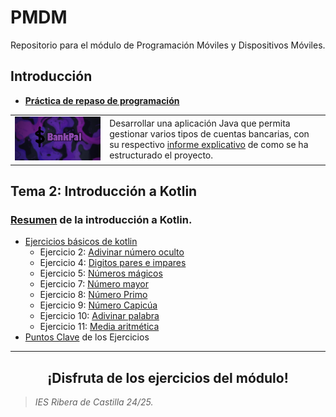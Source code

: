 # PMDM
Repositorio para el módulo de Programación Móviles y Dispositivos Móviles.

## Introducción
 - <a href="https://github.com/estelaV9/PMDM/blob/master/introduccion/enunciado.md">**Práctica de repaso de programación**</a>
<table>
  <tr>
    <td width="30%">
     <a href="https://github.com/estelaV9/PMDM/tree/master/introduccion" target="_blank">
        <img src="https://github.com/estelaV9/estelaV9/blob/main/Image/bankPal.png" width="300" alt="$BankPal Application">
      </a>
    </td>
    <td width="70%">
        Desarrollar una aplicación Java que permita gestionar varios tipos de cuentas bancarias, con su respectivo <a href="https://github.com/estelaV9/PMDM/blob/master/introduccion/EstelaDeVega_InformeExplicativoEjercicio.pdf">informe explicativo</a> de como se ha estructurado el proyecto.
    </td>        
 </tr>
</table>

## Tema 2: Introducción a Kotlin
### <a href="https://github.com/estelaV9/PMDM/blob/master/Tema2_Kotlin/IntroduccionKotlin.md">Resumen</a> de la introducción a Kotlin.
- <a href="https://github.com/estelaV9/PMDM/tree/master/Tema2_Kotlin/Ejercicios/EjerciciosBasicos">Ejercicios básicos de kotlin</a>
  - Ejercicio 2: <a href="https://github.com/estelaV9/PMDM/tree/master/Tema2_Kotlin/Ejercicios/EjerciciosBasicos/Ejercicio2_AdivinarNumeroOculto">Adivinar número oculto</a>
  - Ejercicio 4: <a href="https://github.com/estelaV9/PMDM/tree/master/Tema2_Kotlin/Ejercicios/EjerciciosBasicos/Ejercicio3_NumDigitosParesImpares">Digitos pares e impares</a>
  - Ejercicio 5: <a href="https://github.com/estelaV9/PMDM/tree/master/Tema2_Kotlin/Ejercicios/EjerciciosBasicos/Ejercicio5_NumerosMagicos">Números mágicos</a>
  - Ejercicio 7: <a href="https://github.com/estelaV9/PMDM/tree/master/Tema2_Kotlin/Ejercicios/EjerciciosBasicos/Ejercicio7_NumMayor">Número mayor</a>
  - Ejercicio 8: <a href="https://github.com/estelaV9/PMDM/tree/master/Tema2_Kotlin/Ejercicios/EjerciciosBasicos/Ejercicio8_NumerosPrimos">Número Primo</a>
  - Ejercicio 9: <a href="https://github.com/estelaV9/PMDM/tree/master/Tema2_Kotlin/Ejercicios/EjerciciosBasicos/Ejercicio9_NumCapicua">Número Capicúa</a>
  - Ejercicio 10: <a href="https://github.com/estelaV9/PMDM/tree/master/Tema2_Kotlin/Ejercicios/EjerciciosBasicos/Ejercicio10_AdivinarPalabra">Adivinar palabra</a>
  - Ejercicio 11: <a href="https://github.com/estelaV9/PMDM/tree/master/Tema2_Kotlin/Ejercicios/EjerciciosBasicos/Ejercicio11_MediaAritmetica">Media aritmética</a>
- <a href="https://github.com/estelaV9/PMDM/blob/master/Tema2_Kotlin/Ejercicios/ResumenEjerciciosKotlin.md">Puntos Clave</a> de los Ejercicios


  
---
<div align="center">
  <h2>¡Disfruta de los ejercicios del módulo!</h2>
</div>

>_IES Ribera de Castilla 24/25._
